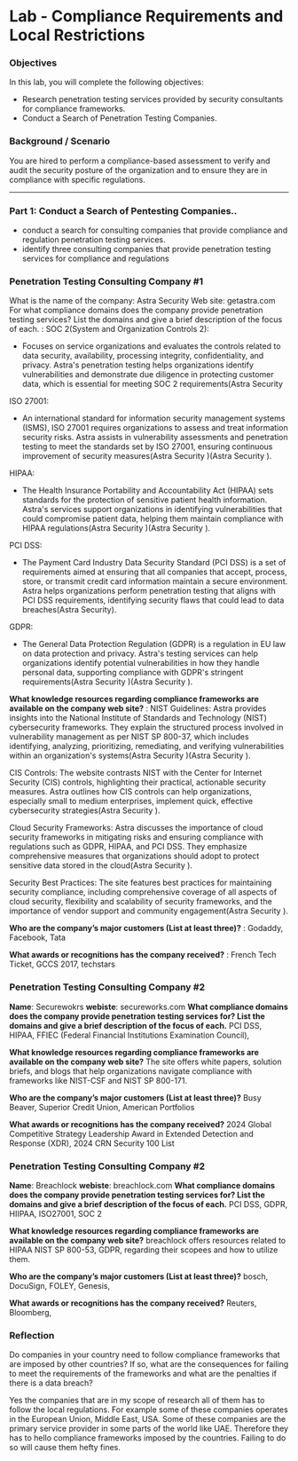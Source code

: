 # Lab - Compliance Requirements and Local Restrictions

### Objectives
In this lab, you will complete the following objectives:

- Research penetration testing services provided by security consultants for compliance frameworks.
- Conduct a Search of Penetration Testing Companies.


### Background / Scenario
You are hired to perform a compliance-based assessment to verify and audit the security posture of the organization and to ensure they are in compliance with specific regulations.


---

### Part 1: Conduct a Search of Pentesting Companies..
- conduct a search for consulting companies that provide compliance and regulation penetration testing services.
-  identify three consulting companies that provide penetration testing services for compliance and regulations

### Penetration Testing Consulting Company #1

What is the name of the company: Astra Security
Web site: getastra.com
For what compliance domains does the company provide penetration testing services? List the domains and give a brief description of the focus of each. : 
SOC 2(System and Organization Controls 2):

- Focuses on service organizations and evaluates the controls related to data security, availability, processing integrity, confidentiality, and privacy. Astra's penetration testing helps organizations identify vulnerabilities and demonstrate due diligence in protecting customer data, which is essential for meeting SOC 2 requirements​(Astra Security
   

ISO 27001:

-  An international standard for information security management systems (ISMS), ISO 27001 requires organizations to assess and treat information security risks. Astra assists in vulnerability assessments and penetration testing to meet the standards set by ISO 27001, ensuring continuous improvement of security measures​(Astra Security
    )​(Astra Security
    ).

HIPAA:

- The Health Insurance Portability and Accountability Act (HIPAA) sets standards for the protection of sensitive patient health information. Astra's services support organizations in identifying vulnerabilities that could compromise patient data, helping them maintain compliance with HIPAA regulations​(Astra Security
    )​(Astra Security
    ).

PCI DSS:

- The Payment Card Industry Data Security Standard (PCI DSS) is a set of requirements aimed at ensuring that all companies that accept, process, store, or transmit credit card information maintain a secure environment. Astra helps organizations perform penetration testing that aligns with PCI DSS requirements, identifying security flaws that could lead to data breaches​(Astra Security).

GDPR:

- The General Data Protection Regulation (GDPR) is a regulation in EU law on data protection and privacy. Astra's testing services can help organizations identify potential vulnerabilities in how they handle personal data, supporting compliance with GDPR's stringent requirements​(Astra Security
    )​(Astra Security
    ).

 
**What knowledge resources regarding compliance frameworks are available on the company web site?** : 
NIST Guidelines: Astra provides insights into the National Institute of Standards and Technology (NIST) cybersecurity frameworks. They explain the structured process involved in vulnerability management as per NIST SP 800-37, which includes identifying, analyzing, prioritizing, remediating, and verifying vulnerabilities within an organization's systems​(Astra Security
)​(Astra Security
).

CIS Controls: The website contrasts NIST with the Center for Internet Security (CIS) controls, highlighting their practical, actionable security measures. Astra outlines how CIS controls can help organizations, especially small to medium enterprises, implement quick, effective cybersecurity strategies​(Astra Security
).

Cloud Security Frameworks: Astra discusses the importance of cloud security frameworks in mitigating risks and ensuring compliance with regulations such as GDPR, HIPAA, and PCI DSS. They emphasize comprehensive measures that organizations should adopt to protect sensitive data stored in the cloud​(Astra Security
).

Security Best Practices: The site features best practices for maintaining security compliance, including comprehensive coverage of all aspects of cloud security, flexibility and scalability of security frameworks, and the importance of vendor support and community engagement​(Astra Security
).


**Who are the company’s major customers (List at least three)?** : Godaddy, Facebook, Tata

**What awards or recognitions has the company received?** : French Tech Ticket, GCCS 2017, techstars


### Penetration Testing Consulting Company #2
**Name**: Securewokrs
**webiste**: secureworks.com
**What compliance domains does the company provide penetration testing services for? List the domains and give a brief description of the focus of each.**
PCI DSS, HIPAA, FFIEC (Federal Financial Institutions Examination Council), 


**What knowledge resources regarding compliance frameworks are available on the company web site?**
The site offers white papers, solution briefs, and blogs that help organizations navigate compliance with frameworks like NIST-CSF and NIST SP 800-171. 

**Who are the company’s major customers (List at least three)?**
Busy Beaver, Superior Credit Union, American Portfolios



**What awards or recognitions has the company received?**
2024 Global Competitive Strategy Leadership Award in Extended Detection and Response (XDR), 2024 CRN Security 100 List

### Penetration Testing Consulting Company #2
**Name**: Breachlock
**webiste**: breachlock.com
**What compliance domains does the company provide penetration testing services for? List the domains and give a brief description of the focus of each.**
PCI DSS, GDPR, HIIPAA, ISO27001, SOC 2

**What knowledge resources regarding compliance frameworks are available on the company web site?**
breachlock offers resources related to HIPAA NIST SP 800-53, GDPR, regarding their scopees and how to utilize them.

**Who are the company’s major customers (List at least three)?**
bosch, DocuSign, FOLEY, Genesis, 

**What awards or recognitions has the company received?**
Reuters, Bloomberg, 

### Reflection
Do companies in your country need to follow compliance frameworks that are imposed by other countries? If so, what are the consequences for failing to meet the requirements of the frameworks and what are the penalties if there is a data breach?

Yes the companies that are in my scope of research all of them has to follow the local regulations. For example some of these companies operates in the European Union, Middle East, USA. Some of these companies are the primary service provider in some parts of the world like UAE. Therefore they has to hello compliance frameworks imposed by the countries. Failing to do so will cause them hefty fines.



